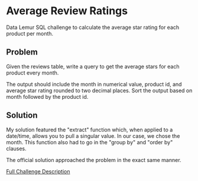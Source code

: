 # Average Review Ratings

Data Lemur SQL challenge to calculate the average star rating for each product per month.

## Problem

Given the reviews table, write a query to get the average stars for each product every month.

The output should include the month in numerical value, product id, and average star rating rounded to two decimal places. Sort the output based on month followed by the product id.

## Solution

My solution featured the "extract" function which, when applied to a date/time, allows you to pull a singular value. In our case, we chose the month. This function also had to go in the "group by" and "order by" clauses.

The official solution approached the problem in the exact same manner.

[Full Challenge Description](https://datalemur.com/questions/sql-avg-review-ratings)